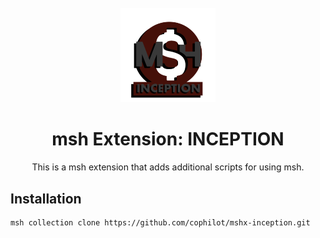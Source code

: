 <div align="center">
  <br />
  <img src="assets/logo.png" alt="mshLogo" width="30%"/>
  <h1>msh Extension: INCEPTION</h1>
  <p>
    This is a msh extension that adds additional scripts for using msh.
  </p>
</div>

## Installation

```bash
msh collection clone https://github.com/cophilot/mshx-inception.git
```
